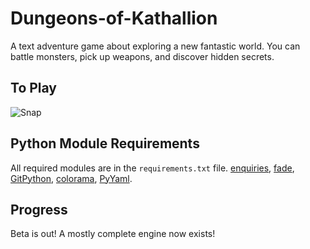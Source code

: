 # Dungeons-of-Kathallion

A text adventure game about exploring a new fantastic world. You can battle monsters, pick up weapons, and discover hidden secrets.

## To Play

![Snap](https://github.com/Dungeons-of-Kathallion/Bane-Of-Wargs/assets/87318892/f25cc971-8ec4-41ed-aa94-81458f6a4c0b)

## Python Module Requirements

All required modules are in the `requirements.txt` file.
[enquiries](https://pypi.org/project/enquiries/), [fade](https://pypi.org/project/fade/), [GitPython](https://pypi.org/project/GitPython/), [colorama](https://pypi.org/project/colorama/), [PyYaml](https://pypi.org/project/PyYAML/).

## Progress

Beta is out! A mostly complete engine now exists!
